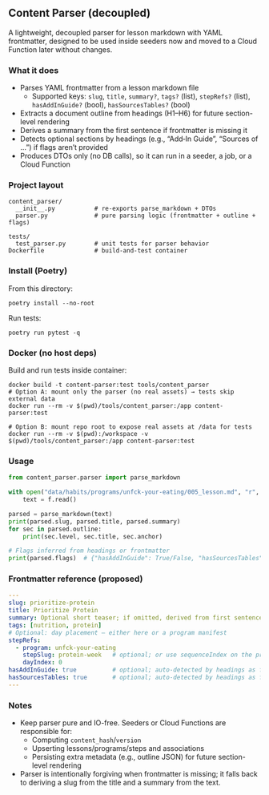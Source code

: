 ## Content Parser (decoupled)

A lightweight, decoupled parser for lesson markdown with YAML frontmatter, designed to be used inside seeders now and moved to a Cloud Function later without changes.

### What it does
- Parses YAML frontmatter from a lesson markdown file
  - Supported keys: `slug`, `title`, `summary?`, `tags?` (list), `stepRefs?` (list), `hasAddInGuide?` (bool), `hasSourcesTables?` (bool)
- Extracts a document outline from headings (H1–H6) for future section-level rendering
- Derives a summary from the first sentence if frontmatter is missing it
- Detects optional sections by headings (e.g., “Add‑In Guide”, “Sources of …”) if flags aren’t provided
- Produces DTOs only (no DB calls), so it can run in a seeder, a job, or a Cloud Function

### Project layout
```
content_parser/
  __init__.py           # re-exports parse_markdown + DTOs
  parser.py             # pure parsing logic (frontmatter + outline + flags)

tests/
  test_parser.py        # unit tests for parser behavior
Dockerfile              # build-and-test container
```

### Install (Poetry)
From this directory:
```
poetry install --no-root
```

Run tests:
```
poetry run pytest -q
```

### Docker (no host deps)
Build and run tests inside container:
```
docker build -t content-parser:test tools/content_parser
# Option A: mount only the parser (no real assets) → tests skip external data
docker run --rm -v $(pwd)/tools/content_parser:/app content-parser:test

# Option B: mount repo root to expose real assets at /data for tests
docker run --rm -v $(pwd):/workspace -v $(pwd)/tools/content_parser:/app content-parser:test
```

### Usage
```python
from content_parser.parser import parse_markdown

with open("data/habits/programs/unfck-your-eating/005_lesson.md", "r", encoding="utf-8") as f:
    text = f.read()

parsed = parse_markdown(text)
print(parsed.slug, parsed.title, parsed.summary)
for sec in parsed.outline:
    print(sec.level, sec.title, sec.anchor)

# Flags inferred from headings or frontmatter
print(parsed.flags)  # {"hasAddInGuide": True/False, "hasSourcesTables": True/False}
```

### Frontmatter reference (proposed)
```yaml
---
slug: prioritize-protein
title: Prioritize Protein
summary: Optional short teaser; if omitted, derived from first sentence
tags: [nutrition, protein]
# Optional: day placement – either here or a program manifest
stepRefs:
  - program: unfck-your-eating
    stepSlug: protein-week   # optional; or use sequenceIndex on the program manifest
    dayIndex: 0
hasAddInGuide: true          # optional; auto-detected by headings as fallback
hasSourcesTables: true       # optional; auto-detected by headings as fallback
---
```

### Notes
- Keep parser pure and IO-free. Seeders or Cloud Functions are responsible for:
  - Computing `content_hash`/`version`
  - Upserting lessons/programs/steps and associations
  - Persisting extra metadata (e.g., outline JSON) for future section-level rendering
- Parser is intentionally forgiving when frontmatter is missing; it falls back to deriving a slug from the title and a summary from the text.


